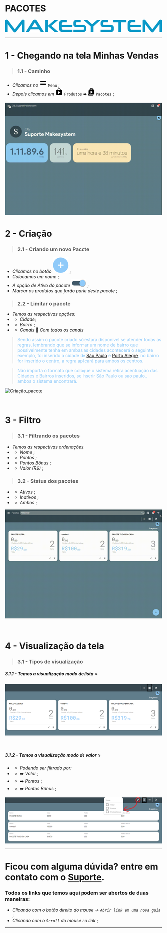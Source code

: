 # PACOTES

[![Logo](https://raw.githubusercontent.com/Makesystem/manuais/main/webccrm/telas/img_padrao/makesystem.png)](https://www.makesystem.com.br/)

---

# 1 - Chegando na tela Minhas Vendas
>### __1.1 - Caminho__
* _Clicamos no_ ![menu](https://raw.githubusercontent.com/Makesystem/manuais/main/webccrm/telas/img_padrao/menu_1.png) `Menu` ; 
* _Depois clicamos em_ ![produtos](https://raw.githubusercontent.com/Makesystem/manuais/main/webccrm/telas/img_padrao/produtos_main.png)  `Produtos` ➡️ ![Pacotes](https://raw.githubusercontent.com/Makesystem/manuais/main/webccrm/telas/img_padrao/produtos.png) `Pacotes` ;
  
![Caminho](https://raw.githubusercontent.com/Makesystem/manuais/main/webccrm/telas/separacao_tela/tela_pacotes/caminho.gif)

# 2 - Criação
>### __2.1 - Criando um novo Pacote__
* _Clicamos no botão_ ![Btn_add](https://raw.githubusercontent.com/Makesystem/manuais/main/webccrm/telas/img_padrao/add_1.png) ;
* _Colocamos um nome_ ;
* _A opção de Ativo do pacote_ ![Btn_ativo_inativo](https://raw.githubusercontent.com/Makesystem/manuais/main/webccrm/telas/img_padrao/ativo_2.png) ;
* _Marcar os produtos que farão parte deste pacote_ ;

>### __2.2 - Limitar o pacote__
* _Temos as respectivas opções:_
* * _Cidade_;
* * _Bairro_ ;
* * _Canais_ 🔽 _Com todos os canais_

><span style="color:#90caf9;">Sendo assim o pacote criado só estará disponível se atender todas as regras, lembrando que se informar um nome de bairro que possivelmente tenha em ambas as cidades acontecerá o seguinte exemplo, foi inserido a cidade de <u style="color:black;">São Paulo</u> e <u style="color:black;">Porto Alegre</u>, no bairro for inserido o centro, a regra aplicará para ambos os centros.</span>

><span style="color:#90caf9;">Não importa o formato que coloque o sistema retira acentuação das Cidades e Bairros inseridos, se inserir São Paulo ou sao paulo.. ambos o sistema encontrará. </span>

![Criação_pacote](https://raw.githubusercontent.com/Makesystem/manuais/main/webccrm/telas/separacao_tela/tela_pacotes/Criando%20pacote.gif)

<br />

# 3 - Filtro
>### __3.1 - Filtrando os pacotes__
* _Temos as respectivas ordenações:_
* * _Nome_ ;
* * _Pontos_ ;
* * _Pontos Bônus_ ;
* * _Valor (R$)_ ;

>### __3.2 - Status dos pacotes__
* * _Ativos_ ;
* * _Inativos_ ;
* * _Ambos_ ;

![Filtro](https://raw.githubusercontent.com/Makesystem/manuais/main/webccrm/telas/separacao_tela/tela_pacotes/filtro.gif)

<br>

# 4 - Visualização da tela
>### __3.1 - Tipos de visualização__
##### 3.1.1 - Temos a visualização modo de lista ⤵️
![btn_visualização_modo_lista](https://raw.githubusercontent.com/Makesystem/manuais/main/webccrm/telas/separacao_tela/tela_pacotes/visualizar%20em%20modo%20lista-.png)

<br>

##### 3.1.2 - Temos a visualização modo de valor ⤵️
* * _Podendo ser filtrado por:_
* * ➡️ _Valor_ ;
* * ➡️ _Pontos_ ;
* * ➡️ _Pontos Bônus_ ;

![btl_visualização_modo_valor](https://raw.githubusercontent.com/Makesystem/manuais/main/webccrm/telas/separacao_tela/tela_pacotes/visualizar%20em%20modo%20valore-.png)

---

# Ficou com alguma dúvida? entre em contato com o [Suporte](http://api.whatsapp.com/send?1=pt_BR&phone=555130661344).

### Todos os links que temos aqui podem ser abertos de duas maneiras:
* _Clicando com o botão direito do mouse -> `Abrir link em uma nova guia`_ ;
* _Clicando com o `Scroll` do mouse no link_ ;

---
